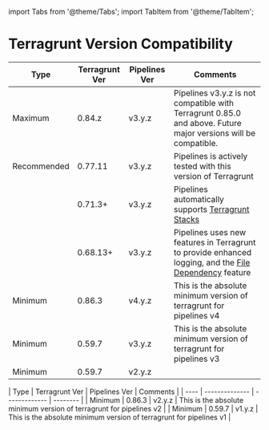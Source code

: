 import Tabs from '@theme/Tabs';
import TabItem from '@theme/TabItem';

# Terragrunt Version Compatibility

<Tabs groupId="platform">
<TabItem value="github" label="GitHub" default>

| Type | Terragrunt Ver | Pipelines Ver | Comments |
| ---- | -------------- | ------------- | -------- |
| Maximum | 0.84.z | v3.y.z | Pipelines v3.y.z is not compatible with Terragrunt 0.85.0 and above. Future major versions will be compatible. |
| Recommended | 0.77.11 | v3.y.z | Pipelines is actively tested with this version of Terragrunt |
| | 0.71.3+ | v3.y.z | Pipelines automatically supports [Terragrunt Stacks](/2.0/docs/pipelines/guides/stacks) |
| | 0.68.13+ | v3.y.z | Pipelines uses new features in Terragrunt to provide enhanced logging, and the [File Dependency](https://docs.gruntwork.io/2.0/docs/pipelines/guides/file-dependencies) feature |
| Minimum | 0.86.3 | v4.y.z | This is the absolute minimum version of terragrunt for pipelines v4 |
| Minimum | 0.59.7 | v3.y.z | This is the absolute minimum version of terragrunt for pipelines v3 |
| Minimum | 0.59.7 | v2.y.z | |
</TabItem>
<TabItem value="gitlab" label="GitLab">
| Type | Terragrunt Ver | Pipelines Ver | Comments |
| ---- | -------------- | ------------- | -------- |
| Minimum | 0.86.3 | v2.y.z | This is the absolute minimum version of terragrunt for pipelines v2 |
| Minimum | 0.59.7 | v1.y.z | This is the absolute minimum version of terragrunt for pipelines v1 |

</TabItem>
</Tabs>
